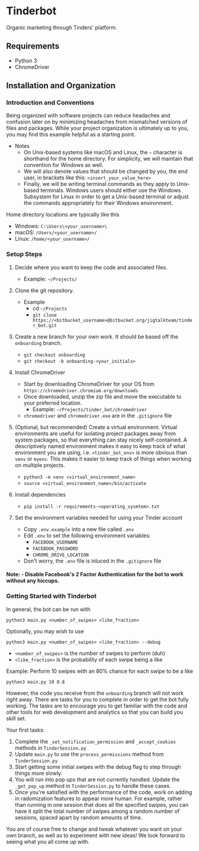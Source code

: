 # Tinderbot
Organic marketing through Tinders' platform.

## Requirements
* Python 3
* ChromeDriver 

## Installation and Organization

### Introduction and Conventions

Being organized with software projects can reduce headaches and confusion later
on by minimizing headaches from mismatched versions of files and packages. 
While your project organization is ultimately up to you, you may find this
example helpful as a starting point. 

*  Notes
    *  On Unix-based systems like macOS and Linux, the `~` character is 
shorthand for the home directory. For simplicity, we will maintain that
convention for Windows as well. 
    *  We will also denote values that should be changed by you, the end user, in 
brackets like this: `<insert_your_value_here>`
    *  Finally, we will be writing terminal commands as they apply to Unix-based
terminals. Windows users should either use the Windows Subsystem for Linux
in order to get a Unix-based terminal or adjust the commands appropriately for
their Windows environment. 

Home directory locations are typically like this

*  Windows: `C:\Users\<your_username>\`
*  macOS: `/Users/<your_username>/`
*  Linux: `/home/<your_username>/`

### Setup Steps

1. Decide where you want to keep the code and associated files. 
    *  Example: `~/Projects/`
   
2. Clone the git repository.
    *  Example
        *  cd `~/Projects`
        *  `git clone https://<bitbucket_username>@bitbucket.org/jigtalkteam/tinder_bot.git`
      
3. Create a new branch for your own work. 
   It should be based off the `onboarding` branch.
    *  `git checkout onboarding`
    *  `git checkout -b onboarding-<your_initials>`
      
4. Install ChromeDriver
    *  Start by downloading ChromeDriver for your OS from
       `https://chromedriver.chromium.org/downloads`
    *  Once downloaded, unzip the zip file and move the executable to your preferred location.
        *  Example: `~/Projects/tinder_bot/chromedriver`
    *  `chromedriver` and `chromedriver.exe` are in the `.gitignore` file
   
5. (Optional, but recommended) Create a virtual environment. 
   Virtual environments are useful for isolating project packages away from 
   system packages, so that everything can stay nicely self-contained.
   A descriptively named environment makes it easy to keep track of what 
   environment you are using, i.e. `<tinder_bot_env>` is more obvious than
   `venv` or `myenv`. This makes it easier to keep track of things when working
   on multiple projects. 
    *  `python3 -m venv <virtual_environment_name>`
    *  `source <virtual_environment_name>/bin/activate`
    
6. Install dependencies
    *  `pip install -r requirements-<operating_sysmtem>.txt`
   
7. Set the environment variables needed for using your Tinder account
    *  Copy `.env.example` into a new file called `.env`
    *  Edit `.env` to set the following environment variables:
        *  `FACEBOOK_USERNAME`
        *  `FACEBOOK_PASSWORD`
        *  `CHROME_DRIVE_LOCATION`
    *  Don't worry, the `.env` file is inluced in the `.gitignore` file

#### Note: - Disable Facebook's 2 Factor Authentication for the bot to work without any hiccups.

### Getting Started with Tinderbot 

In general, the bot can be run with

```
python3 main.py <number_of_swipes> <like_fraction>
```
Optionally, you may wish to use

```
python3 main.py <number_of_swipes> <like_fraction> --debug
```

*  `<number_of_swipes>` is the number of swipes to perform (duh)
*  `<like_fraction>` is the probability of each swipe being a like

Example: Perform 10 swipes with an 80% chance for each swipe to be a like

```
python3 main.py 10 0.8
```

However, the code you receive from the `onboarding` branch will not work right away.
There are tasks for you to complete in order to get the bot fully working. 
The tasks are to encourage you to get familiar with the code and other tools
for web development and analytics so that you can build you skill set.

Your first tasks:

1. Complete the `_set_notification_permission` and `_accept_cookies` methods
   in `TinderSession.py`
2. Update `main.py` to use the `process_permissions` method 
   from `TinderSession.py`
3. Start getting some initial swipes with the debug flag to step through things
   more slowly.
4. You will run into pop ups that are not currently handled. Update the 
   `_get_pop_up` method in `TinderSession.py` to handle these cases.
5. Once you're satisfied with the performance of the code, work on adding in
   radomization features to appear more human. For example, rather than running
   in one session that does all the specified swipes, you can have it split the
   total number of swipes among a random number of sessions, spaced apart by 
   random amounts of time.
   
You are of course free to change and tweak whatever you want on your own branch,
as well as to experiment with new ideas! We look forward to seeing what you all
come up with.
